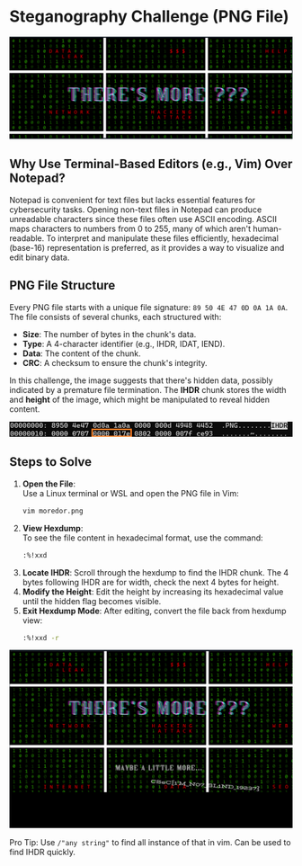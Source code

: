 # Steganography Challenge (PNG File)
![Challenge image](./moredor.png)

## Why Use Terminal-Based Editors (e.g., Vim) Over Notepad?
Notepad is convenient for text files but lacks essential features for cybersecurity tasks. Opening non-text files in Notepad can produce unreadable characters since these files often use ASCII encoding. ASCII maps characters to numbers from 0 to 255, many of which aren't human-readable. To interpret and manipulate these files efficiently, hexadecimal (base-16) representation is preferred, as it provides a way to visualize and edit binary data.

## PNG File Structure
Every PNG file starts with a unique file signature: `89 50 4E 47 0D 0A 1A 0A`. The file consists of several chunks, each structured with:
- **Size**: The number of bytes in the chunk's data.
- **Type**: A 4-character identifier (e.g., IHDR, IDAT, IEND).
- **Data**: The content of the chunk.
- **CRC**: A checksum to ensure the chunk's integrity.

In this challenge, the image suggests that there's hidden data, possibly indicated by a premature file termination. The **IHDR** chunk stores the width and **height** of the image, which might be manipulated to reveal hidden content.

![Height chunk](./Highlighted.png)

## Steps to Solve
1. **Open the File**:  
   Use a Linux terminal or WSL and open the PNG file in Vim:  
   ```bash
   vim moredor.png
   ```
2. **View Hexdump**:  
   To see the file content in hexadecimal format, use the command: 
   ```bash
   :%!xxd
   ```
3. **Locate IHDR**:
    Scroll through the hexdump to find the IHDR chunk. The 4 bytes following IHDR are for width, check the next 4 bytes for height.
4. **Modify the Height**:
    Edit the height by increasing its hexadecimal value until the hidden flag becomes visible.
5. **Exit Hexdump Mode**:
    After editing, convert the file back from hexdump view:
    ```bash
    :%!xxd -r
    ```
![Solved image](./solved.png)

Pro Tip: Use `/"any string"` to find all instance of that in vim. Can be used to find IHDR quickly.
